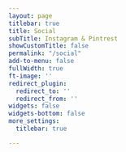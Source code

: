 ```yaml
---
layout: page
titlebar: true
title: Social
subTitle: Instagram & Pintrest
showCustomTitle: false
permalink: "/social"
add-to-menu: false
fullWidth: true
ft-image: ''
redirect_plugin:
  redirect_to: ''
  redirect_from: ''
widgets: false
widgets-bottom: false
more_settings:
  titlebar: true

---
```

<script src="https://assets.juicer.io/embed.js" type="text/javascript"></script>
<ul class="juicer-feed" data-feed-id="lennertderyck" data-gutter="30"></ul>